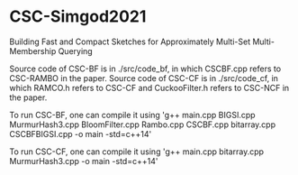 # CSC-Simgod2021
Building Fast and Compact Sketches for Approximately Multi-Set Multi-Membership Querying

Source code of CSC-BF is in ./src/code_bf, in which CSCBF.cpp refers to CSC-RAMBO in the paper.
Source code of CSC-CF is in ./src/code_cf, in which RAMCO.h refers to CSC-CF and CuckooFilter.h refers to CSC-NCF in the paper.

To run CSC-BF, one can compile it using
'g++ main.cpp BIGSI.cpp MurmurHash3.cpp BloomFilter.cpp Rambo.cpp CSCBF.cpp bitarray.cpp CSCBFBIGSI.cpp -o main -std=c++14'

To run CSC-CF, one can compile it using
'g++ main.cpp bitarray.cpp MurmurHash3.cpp -o main -std=c++14'

